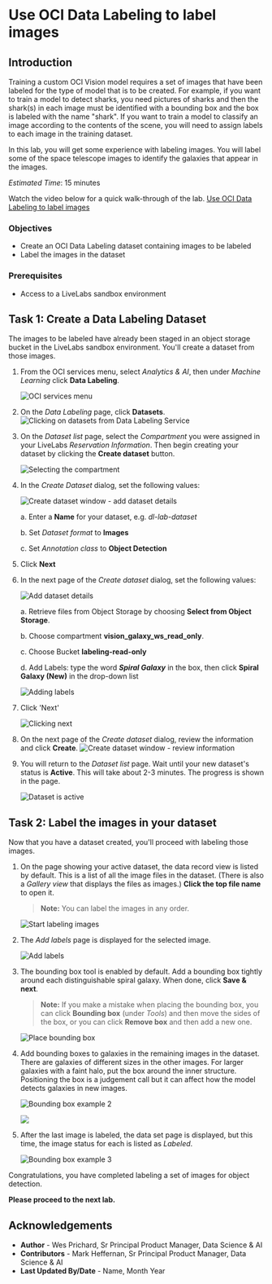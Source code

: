 # Use OCI Data Labeling to label images

## Introduction
Training a custom OCI Vision model requires a set of images that have been labeled for the type of model that is to be created. For example, if you want to train a model to detect sharks, you need pictures of sharks and then the shark(s) in each image must be identified with a bounding box and the box is labeled with the name "shark". If you want to train a model to classify an image according to the contents of the scene, you will need to assign labels to each image in the training dataset.

In this lab, you will get some experience with labeling images. You will label some of the space telescope images to identify the galaxies that appear in the images. 

*Estimated Time*: 15 minutes

Watch the video below for a quick walk-through of the lab.
[Use OCI Data Labeling to label images](videohub:1_u3l9fxrf)

### Objectives

- Create an OCI Data Labeling dataset containing images to be labeled
- Label the images in the dataset

### Prerequisites
- Access to a LiveLabs sandbox environment


## **Task 1:** Create a Data Labeling Dataset
The images to be labeled have already been staged in an object storage bucket in the LiveLabs sandbox environment. You'll create a dataset from those images.

1. From the OCI services menu, select *Analytics & AI*, then under *Machine Learning* click **Data Labeling**.

    ![OCI services menu](./images/dls.png)

1. On the *Data Labeling* page, click **Datasets**.
![Clicking on datasets from Data Labeling Service](./images/datasets.png)

1. On the *Dataset list* page, select the *Compartment* you were assigned in your LiveLabs *Reservation Information*. Then begin creating your dataset by clicking the **Create dataset** button.

    ![Selecting the compartment](./images/compartment-dls.png) 

1. In the *Create Dataset* dialog, set the following values:

    ![Create dataset window - add dataset details](./images/create-dataset-p1.png)

    a. Enter a **Name** for your dataset, e.g. *dl-lab-dataset*

    b. Set *Dataset format* to **Images**

    c. Set *Annotation class* to **Object Detection**

1. Click **Next**
  
1. In the next page of the *Create dataset* dialog, set the following values:

     ![Add dataset details](./images/create-dataset-p2.png)
 
    a. Retrieve files from Object Storage by choosing **Select from Object Storage**.
 
    b. Choose compartment **vision\_galaxy\_ws\_read\_only**.
    
    c. Choose Bucket **labeling-read-only**

    d. Add Labels: type the word ***Spiral Galaxy*** in the box, then click  **Spiral Galaxy (New)** in the drop-down list

    ![Adding labels](./images/dataset-labels.png)

1. Click 'Next'
  
    ![Clicking next](./images/dataset-next.png)

1. On the next page of the *Create dataset* dialog, review the information and click **Create**.
  ![Create dataset window - review information](./images/click-create-dataset.png)

1. You will return to the *Dataset list* page. Wait until your new dataset's status is **Active**. This will take about 2-3 minutes. The progress is shown in the page.

    ![Dataset is active](./images/dataset-active.png)


## **Task 2:** Label the images in your dataset
Now that you have a dataset created, you'll proceed with labeling those images.

1. On the page showing your active dataset, the data record view is listed by default. This is a list of all the image files in the dataset. (There is also a *Gallery view* that displays the files as images.) **Click the top file name** to open it.
    >**Note:** You can label the images in any order.

    ![Start labeling images](./images/start-labeling.png)

1. The *Add labels* page is displayed for the selected image.
    
    ![Add labels](./images/add-labels1.png)

1. The bounding box tool is enabled by default. Add a bounding box tightly around each distinguishable spiral galaxy. When done, click **Save & next**.
    >**Note:** If you make a mistake when placing the bounding box, you can click **Bounding box** (under *Tools*) and then move the sides of the box, or you can click **Remove box** and then add a new one.

    ![Place bounding box](./images/label-galaxies1.png)

1. Add bounding boxes to galaxies in the remaining images in the dataset. There are galaxies of different sizes in the other images. For larger galaxies with a faint halo, put the box around the inner structure. Positioning the box is a judgement call but it can affect how the model detects galaxies in new images.

    ![Bounding box example 2](./images/label-galaxies2.png) 

    ![](./images/label-galaxies3.png)

1. After the last image is labeled, the data set page is displayed, but this time, the image status for each is listed as *Labeled*.

    ![Bounding box example 3](./images/dataset-labeled.png)

Congratulations, you have completed labeling a set of images for object detection.

**Please proceed to the next lab.**


## Acknowledgements

- **Author** - Wes Prichard, Sr Principal Product Manager, Data Science & AI
- **Contributors** -  Mark Heffernan, Sr Principal Product Manager, Data Science & AI
- **Last Updated By/Date** - Name, Month Year